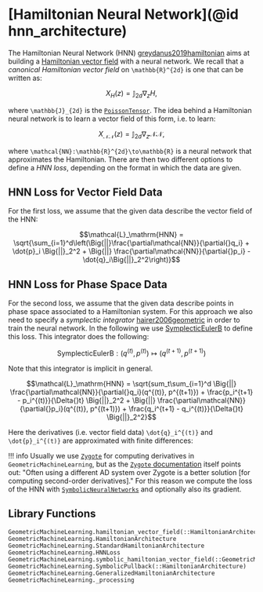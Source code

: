# [Hamiltonian Neural Network](@id hnn_architecture)

The Hamiltonian Neural Network (HNN) [greydanus2019hamiltonian](@cite) aims at building a [Hamiltonian vector field](@ref "Symplectic Systems")  with a neural network. We recall that a *canonical Hamiltonian vector field* on ``\mathbb{R}^{2d}`` is one that can be written as:

```math
    X_H(z) = \mathbb{J}_{2d}\nabla_zH,
```
where ``\mathbb{J}_{2d}`` is the [`PoissonTensor`](@ref). The idea behind a Hamiltonian neural network is to learn a vector field of this form, i.e. to learn:

```math
    X_{\mathcal{NN}}(z) = \mathbb{J}_{2d}\nabla_z\mathcal{NN},
```
where ``\mathcal{NN}:\mathbb{R}^{2d}\to\mathbb{R}`` is a neural network that approximates the Hamiltonian. There are then two different options to define a *HNN loss*, depending on the format in which the data are given.

## HNN Loss for Vector Field Data

For the first loss, we assume that the given data describe the vector field of the HNN:

```math
\mathcal{L}_\mathrm{HNN} = \sqrt{\sum_{i=1}^d\left(\Big{||}\frac{\partial\mathcal{NN}}{\partial{}q_i} + \dot{p}_i \Big{||}_2^2 + \Big{||} \frac{\partial\mathcal{NN}}{\partial{}p_i} - \dot{q}_i\Big{||}_2^2\right)}
```

## HNN Loss for Phase Space Data

For the second loss, we assume that the given data describe points in phase space associated to a Hamiltonian system. For this approach we also need to specify a *symplectic integrator* [hairer2006geometric](@cite) in order to train the neural network. In the following we use [SymplecticEulerB](https://juliagni.github.io/GeometricIntegrators.jl/latest/modules/integrators/#GeometricIntegrators.Integrators.SymplecticEulerB) to define this loss. This integrator does the following:

```math
\mathrm{SymplecticEulerB}: (q^{(t)}, p^{(t)}) \mapsto (q^{(t+1)}, p^{(t+1)})
```

Note that this integrator is implicit in general.

```math
\mathcal{L}_\mathrm{HNN} = \sqrt{sum_t\sum_{i=1}^d \Big{||} \frac{\partial\mathcal{NN}}{\partial{}q_i}(q^{(t)}, p^{(t+1)}) + \frac{p_i^{t+1} - p_i^{(t)}}{\Delta{}t} \Big{||}_2^2 + \Big{||} \frac{\partial\mathcal{NN}}{\partial{}p_i}(q^{(t)}, p^{(t+1)}) + \frac{q_i^{t+1} - q_i^{(t)}}{\Delta{}t} \Big{||}_2^2}
```

Here the derivatives (i.e. vector field data) ``\dot{q}_i^{(t)}`` and ``\dot{p}_i^{(t)}`` are approximated with finite differences: 

!!! info
   Usually we use [`Zygote`](https://github.com/FluxML/Zygote.jl) for computing derivatives in `GeometricMachineLearning`, but as the [`Zygote` documentation](https://fluxml.ai/Zygote.jl/dev/limitations/#Second-derivatives-1) itself points out: "Often using a different AD system over Zygote is a better solution [for computing second-order derivatives]." For this reason we compute the loss of the HNN with [`SymbolicNeuralNetworks`](https://github.com/JuliaGNI/SymbolicNeuralNetworks.jl) and optionally also its gradient.

## Library Functions

```@docs
GeometricMachineLearning.hamiltonian_vector_field(::HamiltonianArchitecture)
GeometricMachineLearning.HamiltonianArchitecture
GeometricMachineLearning.StandardHamiltonianArchitecture
GeometricMachineLearning.HNNLoss
GeometricMachineLearning.symbolic_hamiltonian_vector_field(::GeometricMachineLearning.SymbolicNeuralNetwork)
GeometricMachineLearning.SymbolicPullback(::HamiltonianArchitecture)
GeometricMachineLearning.GeneralizedHamiltonianArchitecture
GeometricMachineLearning._processing
```